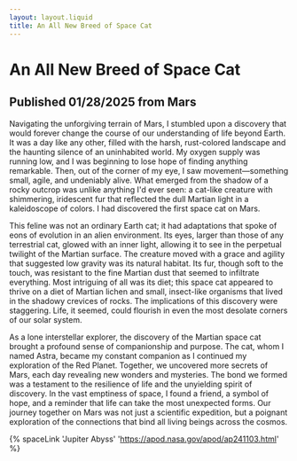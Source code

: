 ```yaml
---
layout: layout.liquid
title: An All New Breed of Space Cat
---
```


<!--AI model used: Microsoft CoPilot. Prompt: "write a three paragraph blog post about finding a new breed of space cat on Mars from the perspective of a lone human interstellar explorer".-->

# An All New Breed of Space Cat

## Published 01/28/2025 from Mars

Navigating the unforgiving terrain of Mars, I stumbled upon a discovery that would forever change the course of our understanding of life beyond Earth. It was a day like any other, filled with the harsh, rust-colored landscape and the haunting silence of an uninhabited world. My oxygen supply was running low, and I was beginning to lose hope of finding anything remarkable. Then, out of the corner of my eye, I saw movement—something small, agile, and undeniably alive. What emerged from the shadow of a rocky outcrop was unlike anything I'd ever seen: a cat-like creature with shimmering, iridescent fur that reflected the dull Martian light in a kaleidoscope of colors. I had discovered the first space cat on Mars.

This feline was not an ordinary Earth cat; it had adaptations that spoke of eons of evolution in an alien environment. Its eyes, larger than those of any terrestrial cat, glowed with an inner light, allowing it to see in the perpetual twilight of the Martian surface. The creature moved with a grace and agility that suggested low gravity was its natural habitat. Its fur, though soft to the touch, was resistant to the fine Martian dust that seemed to infiltrate everything. Most intriguing of all was its diet; this space cat appeared to thrive on a diet of Martian lichen and small, insect-like organisms that lived in the shadowy crevices of rocks. The implications of this discovery were staggering. Life, it seemed, could flourish in even the most desolate corners of our solar system.

As a lone interstellar explorer, the discovery of the Martian space cat brought a profound sense of companionship and purpose. The cat, whom I named Astra, became my constant companion as I continued my exploration of the Red Planet. Together, we uncovered more secrets of Mars, each day revealing new wonders and mysteries. The bond we formed was a testament to the resilience of life and the unyielding spirit of discovery. In the vast emptiness of space, I found a friend, a symbol of hope, and a reminder that life can take the most unexpected forms. Our journey together on Mars was not just a scientific expedition, but a poignant exploration of the connections that bind all living beings across the cosmos.

{% spaceLink 'Jupiter Abyss' 'https://apod.nasa.gov/apod/ap241103.html' %}